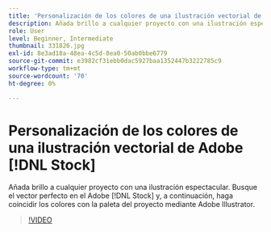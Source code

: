 ```yaml
---
title: 'Personalización de los colores de una ilustración vectorial de Adobe [!DNL Stock] '
description: Añada brillo a cualquier proyecto con una ilustración espectacular. Busque el vector perfecto en Adobe [!DNL Stock] y, a continuación, haga coincidir los colores con la paleta del proyecto mediante Adobe Illustrator
role: User
level: Beginner, Intermediate
thumbnail: 331826.jpg
exl-id: 8e3ad18a-48ea-4c5d-8ea0-50ab0bbe6779
source-git-commit: e3982cf31ebb0dac5927baa1352447b3222785c9
workflow-type: tm+mt
source-wordcount: '70'
ht-degree: 0%

---
```


# Personalización de los colores de una ilustración vectorial de Adobe [!DNL Stock]

Añada brillo a cualquier proyecto con una ilustración espectacular. Busque el vector perfecto en el Adobe [!DNL Stock] y, a continuación, haga coincidir los colores con la paleta del proyecto mediante Adobe Illustrator.

>[!VIDEO](https://video.tv.adobe.com/v/331826?hidetitle=true)
